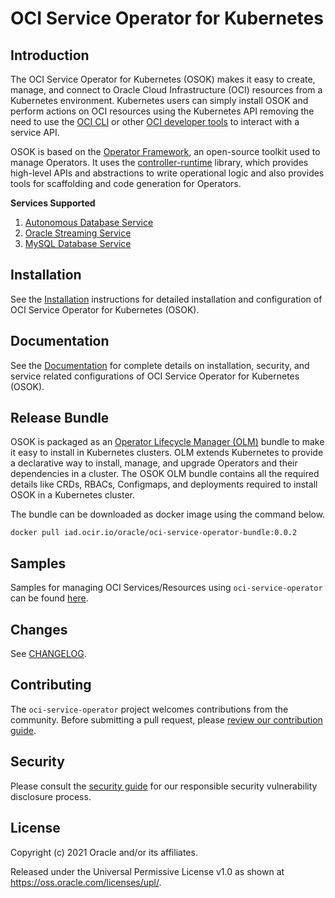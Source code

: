 # OCI Service Operator for Kubernetes

## Introduction

The OCI Service Operator for Kubernetes (OSOK) makes it easy to create, manage, and connect to Oracle Cloud Infrastructure (OCI) resources from a Kubernetes environment. Kubernetes users can simply install OSOK and perform actions on OCI resources using the Kubernetes API removing the need to use the [OCI CLI](https://docs.oracle.com/en-us/iaas/Content/API/Concepts/cliconcepts.htm) or other [OCI developer tools](https://docs.oracle.com/en-us/iaas/Content/devtoolshome.htm) to interact with a service API.

OSOK is based on the [Operator Framework](https://operatorframework.io/), an open-source toolkit used to manage Operators. It uses the [controller-runtime](https://github.com/kubernetes-sigs/controller-runtime) library, which provides high-level APIs and abstractions to write operational logic and also provides tools for scaffolding and code generation for Operators. 

**Services Supported**
1. [Autonomous Database Service](https://docs.oracle.com/en-us/iaas/Content/Database/Concepts/adboverview.htm)
1. [Oracle Streaming Service](https://docs.cloud.oracle.com/iaas/Content/Streaming/Concepts/streamingoverview.htm)
1. [MySQL Database Service](https://docs.oracle.com/en-us/iaas/mysql-database/index.html)

## Installation

See the [Installation](docs/installation.md#install-operator-sdk) instructions for detailed installation and configuration of OCI Service Operator for Kubernetes (OSOK).

## Documentation

See the [Documentation](docs/README.md#oci-service-operator-for-kubernetes) for complete details on installation, security, and service related configurations of OCI Service Operator for Kubernetes (OSOK).

## Release Bundle

OSOK is packaged as an [Operator Lifecycle Manager (OLM)](https://github.com/operator-framework/operator-lifecycle-manager) bundle to make it easy to install in Kubernetes clusters. OLM extends Kubernetes to provide a declarative way to install, manage, and upgrade Operators and their dependencies in a cluster. The OSOK OLM bundle contains all the required details like CRDs, RBACs, Configmaps, and deployments required to install OSOK in a Kubernetes cluster. 

The bundle can be downloaded as docker image using the command below.

```
docker pull iad.ocir.io/oracle/oci-service-operator-bundle:0.0.2
```

## Samples

Samples for managing OCI Services/Resources using `oci-service-operator` can be found [here](config/samples).

## Changes

See [CHANGELOG](CHANGELOG.md).

## Contributing
The `oci-service-operator` project welcomes contributions from the community. Before submitting a pull request, please [review our contribution guide](./CONTRIBUTING.md).

## Security

Please consult the [security guide](./SECURITY.md) for our responsible security vulnerability disclosure process.

## License

Copyright (c) 2021 Oracle and/or its affiliates.

Released under the Universal Permissive License v1.0 as shown at <https://oss.oracle.com/licenses/upl/>. 

